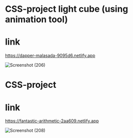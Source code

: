 # CSS-project light cube (using animation tool)

# link
https://dapper-malasada-9095d6.netlify.app

![Screenshot (206)](https://user-images.githubusercontent.com/112082808/193463971-d39023eb-cdc1-48a1-9b37-72e0f8dd7f1a.png)


# CSS-project 

# link
https://fantastic-arithmetic-2aa609.netlify.app

![Screenshot (208)](https://user-images.githubusercontent.com/112082808/193631191-35db571d-06c2-436b-b203-8807ccbf63e5.png)

